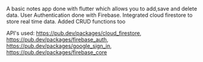 A basic notes app done with flutter which allows you to add,save and delete data.
User Authentication done with Firebase.
Integrated cloud firestore to store real time data.
Added CRUD functions too

API's used:
https://pub.dev/packages/cloud_firestore,
https://pub.dev/packages/firebase_auth,
https://pub.dev/packages/google_sign_in,
https://pub.dev/packages/firebase_core

